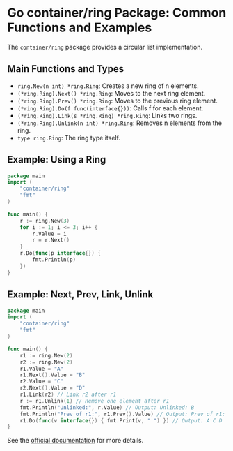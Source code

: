 # Go container/ring Package: Common Functions and Examples

The `container/ring` package provides a circular list implementation.

## Main Functions and Types
- `ring.New(n int) *ring.Ring`: Creates a new ring of n elements.
- `(*ring.Ring).Next() *ring.Ring`: Moves to the next ring element.
- `(*ring.Ring).Prev() *ring.Ring`: Moves to the previous ring element.
- `(*ring.Ring).Do(f func(interface{}))`: Calls f for each element.
- `(*ring.Ring).Link(s *ring.Ring) *ring.Ring`: Links two rings.
- `(*ring.Ring).Unlink(n int) *ring.Ring`: Removes n elements from the ring.
- `type ring.Ring`: The ring type itself.

## Example: Using a Ring
```go
package main
import (
    "container/ring"
    "fmt"
)

func main() {
    r := ring.New(3)
    for i := 1; i <= 3; i++ {
        r.Value = i
        r = r.Next()
    }
    r.Do(func(p interface{}) {
        fmt.Println(p)
    })
}
```

## Example: Next, Prev, Link, Unlink
```go
package main
import (
    "container/ring"
    "fmt"
)

func main() {
    r1 := ring.New(2)
    r2 := ring.New(2)
    r1.Value = "A"
    r1.Next().Value = "B"
    r2.Value = "C"
    r2.Next().Value = "D"
    r1.Link(r2) // Link r2 after r1
    r := r1.Unlink(1) // Remove one element after r1
    fmt.Println("Unlinked:", r.Value) // Output: Unlinked: B
    fmt.Println("Prev of r1:", r1.Prev().Value) // Output: Prev of r1: D
    r1.Do(func(v interface{}) { fmt.Print(v, " ") }) // Output: A C D
}
```

See the [official documentation](https://pkg.go.dev/container/ring) for more details.
